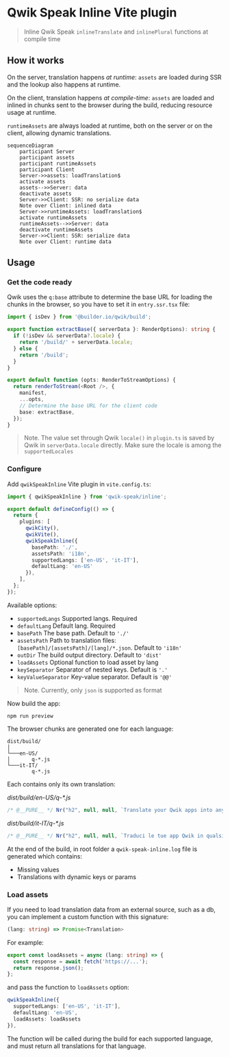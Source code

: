 # Qwik Speak Inline Vite plugin

> Inline Qwik Speak `inlineTranslate` and `inlinePlural` functions at compile time

## How it works
On the server, translation happens _at runtime_: `assets` are loaded during SSR and the lookup also happens at runtime.

On the client, translation happens _at compile-time_: `assets` are loaded and inlined in chunks sent to the browser during the build, reducing resource usage at runtime.

`runtimeAssets` are always loaded at runtime, both on the server or on the client, allowing dynamic translations.

```mermaid
sequenceDiagram
    participant Server
    participant assets
    participant runtimeAssets
    participant Client
    Server->>assets: loadTranslation$
    activate assets
    assets-->>Server: data
    deactivate assets
    Server->>Client: SSR: no serialize data
    Note over Client: inlined data
    Server->>runtimeAssets: loadTranslation$
    activate runtimeAssets
    runtimeAssets-->>Server: data
    deactivate runtimeAssets
    Server->>Client: SSR: serialize data
    Note over Client: runtime data
```

## Usage
### Get the code ready
Qwik uses the `q:base` attribute to determine the base URL for loading the chunks in the browser, so you have to set it in `entry.ssr.tsx` file:
```typescript
import { isDev } from '@builder.io/qwik/build';

export function extractBase({ serverData }: RenderOptions): string {
  if (!isDev && serverData?.locale) {
    return '/build/' + serverData.locale;
  } else {
    return '/build';
  }
}

export default function (opts: RenderToStreamOptions) {
  return renderToStream(<Root />, {
    manifest,
    ...opts,
    // Determine the base URL for the client code
    base: extractBase,
  });
}
```
> Note. The value set through Qwik `locale()` in `plugin.ts` is saved by Qwik in `serverData.locale` directly. Make sure the locale is among the `supportedLocales`

### Configure
Add `qwikSpeakInline` Vite plugin in `vite.config.ts`:
```typescript
import { qwikSpeakInline } from 'qwik-speak/inline';

export default defineConfig(() => {
  return {
    plugins: [
      qwikCity(),
      qwikVite(),
      qwikSpeakInline({
        basePath: './',
        assetsPath: 'i18n',
        supportedLangs: ['en-US', 'it-IT'],
        defaultLang: 'en-US'
      }),
    ],
  };
});
```
Available options:
- `supportedLangs` Supported langs. Required
- `defaultLang` Default lang. Required
- `basePath` The base path. Default to `'./'`
- `assetsPath` Path to translation files: `[basePath]/[assetsPath]/[lang]/*.json`. Default to `'i18n'`
- `outDir` The build output directory. Default to `'dist'`
- `loadAssets` Optional function to load asset by lang
- `keySeparator` Separator of nested keys. Default is `'.'`
- `keyValueSeparator` Key-value separator. Default is `'@@'`

> Note. Currently, only `json` is supported as format

Now build the app:
```shell
npm run preview
```
The browser chunks are generated one for each language:
```
dist/build/
│   
└───en-US/
│       q-*.js
└───it-IT/
        q-*.js
```
Each contains only its own translation:

_dist/build/en-US/q-*.js_
```javascript
/* @__PURE__ */ Nr("h2", null, null, `Translate your Qwik apps into any language`, 1, null)
```
_dist/build/it-IT/q-*.js_
```javascript
/* @__PURE__ */ Nr("h2", null, null, `Traduci le tue app Qwik in qualsiasi lingua`, 1, null)
```

At the end of the build, in root folder a `qwik-speak-inline.log` file is generated which contains:
- Missing values
- Translations with dynamic keys or params

### Load assets
If you need to load translation data from an external source, such as a db, you can implement a custom function with this signature:

```typescript
(lang: string) => Promise<Translation>
```
For example:
```typescript
export const loadAssets = async (lang: string) => {
  const response = await fetch('https://...');
  return response.json();
};
```
and pass the function to `loadAssets` option:

```typescript
qwikSpeakInline({
  supportedLangs: ['en-US', 'it-IT'],
  defaultLang: 'en-US',
  loadAssets: loadAssets
}),
```
The function will be called during the build for each supported language, and must return all translations for that language.
